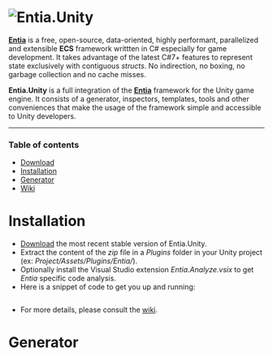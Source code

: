 [entia]:https://github.com/outerminds/Entia
[logo]:https://github.com/outerminds/Entia/blob/master/Resources/Logo.png
[releases]:https://github.com/outerminds/Entia.Unity/releases
[wiki]:https://github.com/outerminds/Entia.Unity/wiki
[documentation]:./
# ![Entia.Unity][logo]

[**Entia**][entia] is a free, open-source, data-oriented, highly performant, parallelized and extensible **ECS** framework writtten in C# especially for game development. It takes advantage of the latest C#7+ features to represent state exclusively with contiguous _structs_. No indirection, no boxing, no garbage collection and no cache misses.

**Entia.Unity** is a full integration of the [**Entia**][entia] framework for the Unity game engine. It consists of a generator, inspectors, templates, tools and other conveniences that make the usage of the framework simple and accessible to Unity developers.

___
### Table of contents
<!--ts-->
   * [Download][releases]
   * [Installation](#installation)
   * [Generator](#generator)
   * [Wiki][wiki]
<!--te-->

# Installation
- [Download][releases] the most recent stable version of Entia.Unity.
- Extract the content of the _zip_ file in a _Plugins_ folder in your Unity project (ex: _Project/Assets/Plugins/Entia/_).
- Optionally install the Visual Studio extension _Entia.Analyze.vsix_ to get _Entia_ specific code analysis.
- Here is a snippet of code to get you up and running:
```csharp

```
- For more details, please consult the [wiki][wiki].

# Generator

